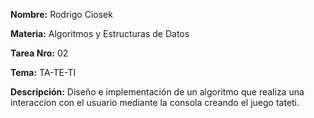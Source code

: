 **Nombre:** Rodrigo Ciosek

**Materia:** Algoritmos y Estructuras de Datos

**Tarea Nro:** 02

**Tema:** TA-TE-TI

**Descripción:** Diseño e implementación de un algoritmo que realiza una interaccion con el usuario mediante la consola creando el juego tateti.